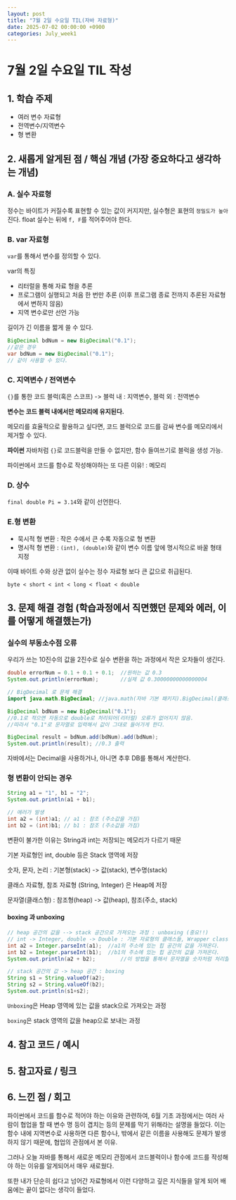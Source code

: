 ```yaml
---
layout: post
title: "7월 2일 수요일 TIL(자바 자료형)"
date: 2025-07-02 00:00:00 +0900
categories: July_week1
---
```


# 7월 2일 수요일 TIL 작성

## 1. 학습 주제
- 여러 변수 자료형 
- 전역변수/지역변수
- 형 변환

## 2. 새롭게 알게된 점 / 핵심 개념 (가장 중요하다고 생각하는 개념)
### A. 실수 자료형
정수는 바이트가 커질수록 표현할 수 있는 값이 커지지만, 실수형은 표현의 `정밀도가 높아`진다.
float 실수는 뒤에  `f, F`를 적어주어야 한다.


### B. var 자료형
`var`를 통해서 변수를 정의할 수 있다. 

var의 특징
- 리터럴을 통해 자료 형을 추론
- 프로그램이 실행되고 처음 한 번만 추론 (이후 프로그램 종료 전까지 추론된 자료형에서 변하지 않음)
- 지역 변수로만 선언 가능

길이가 긴 이름을 짧게 쓸 수 있다.
```java
BigDecimal bdNum = new BigDecimal("0.1");	
//같은 경우
var bdNum = new BigDecimal("0.1");
// 같이 사용할 수 있다.
```

### C. 지역변수 / 전역변수
`{}`를 통한 코드 블럭(혹은 스코프) -> 블럭 내 : 지역변수, 블럭 외 : 전역변수

**변수는 코드 블럭 내에서만 메모리에 유지된다.**

메모리를 효율적으로 활용하고 싶다면, 코드 블럭으로 코드를 감싸 변수를 메모리에서 제거할 수 있다.

**파이썬**
자바처럼 `{}`로 코드블럭을 만들 수 없지만, 함수 들여쓰기로 블럭을 생성 가능. 

파이썬에서 코드를 함수로 작성해야하는 또 다른 이유! : 메모리

### D. 상수
`final double Pi = 3.14`와 같이 선언한다.

### E.형 변환
- 묵시적 형 변환 : 작은 수에서 큰 수록 자동으로 형 변환
- 명시적 형 변환 : `(int), (double)`와 같이 변수 이름 앞에 명시적으로 바꿀 형태 지정

이때 바이트 수와 상관 없이 실수는 정수 자료형 보다 큰 값으로 취급된다. 

`byte < short < int < long < float < double`

## 3. 문제 해결 경험 (학습과정에서 직면했던 문제와 에러, 이를 어떻게 해결했는가)
### 실수의 부동소수점 오류
우리가 쓰는 10진수의 값을 2진수로 실수 변환을 하는 과정에서 작은 오차들이 생긴다.
```java
double errorNum = 0.1 + 0.1 + 0.1; 	//원하는 값 0.3
System.out.println(errorNum);		//실제 값 0.30000000000000004

// BigDecimal 로 문제 해결
import java.math.BigDecimal; //java.math(자바 기본 패키지).BigDecimal(클래스)

BigDecimal bdNum = new BigDecimal("0.1");	
//0.1로 적으면 자동으로 double로 처리되어(리터럴) 오류가 없어지지 않음.
//따라서 "0.1"로 문자열로 입력해서 값이 그대로 들어가게 한다.

BigDecimal result = bdNum.add(bdNum).add(bdNum);
System.out.println(result); //0.3 출력
```
자바에서는 Decimal을 사용하거나, 아니면 추후 DB를 통해서 계산한다.

### 형 변환이 안되는 경우
```java
String a1 = "1", b1 = "2";
System.out.println(a1 + b1);

// 에러가 발생
int a2 = (int)a1; // a1 : 참조 (주소값을 가짐)
int b2 = (int)b1; // b1 : 참조 (주소값을 가짐)
```
변환이 불가한 이유는 String과 int는 저장되는 메모리가 다르기 때문

기본 자료형인 int, double 등은 Stack 영역에 저장

숫자, 문자, 논리 : 기본형(stack) -> 값(stack), 변수명(stack)

클래스 자료형, 참조 자료형 (String, Integer) 은 Heap에 저장

문자열(클래스형) : 참조형(heap) -> 값(heap), 참조(주소, stack)

#### boxing 과 unboxing
```java
// heap 공간의 값을 --> stack 공간으로 가져오는 과정 : unboxing (중요!!)
// int -> Integer, double -> Double : 기본 자료형의 클래스들, Wrapper class
int a2 = Integer.parseInt(a1); 	//a1의 주소에 있는 힙 공간의 값을 가져온다.
int b2 = Integer.parseInt(b1); 	//b1의 주소에 있는 힙 공간의 값을 가져온다.
System.out.println(a2 + b2);		//이 방법을 통해서 문자열을 숫자처럼 처리할 수 있다.

// stack 공간의 값 -> heap 공간 : boxing
String s1 = String.valueOf(a2);
String s2 = String.valueOf(b2);
System.out.println(s1+s2);
```
`Unboxing`은 Heap 영역에 있는 값을 stack으로 가져오는 과정

`boxing`은 stack 영역의 값을 heap으로 보내는 과정

## 4. 참고 코드 / 예시

## 5. 참고자료 / 링크

## 6. 느낀 점 / 회고 
파이썬에서 코드를 함수로 적어야 하는 이유와 관련하여, 6월 기초 과정에서는 여러 사람이 협업을 할 때 변수 명 등이 겹치는 등의 문제를 막기 위해라는 설명을 들었다. 이는 함수 내에 지역변수로 사용하면 다른 함수나, 밖에서 같은 이름을 사용해도 문제가 발생하지 않기 때문에, 협업의 관점에서 본 이유.

그러나 오늘 자바를 통해서 새로운 메모리 관점에서 코드블럭이나 함수에 코드를 작성해야 하는 이유를 알게되어서 매우 새로웠다. 

또한 내가 단순히 쉽다고 넘어간 자료형에서 이런 다양하고 깊은 지식들을 알게 되어 배움에는 끝이 없다는 생각이 들었다.